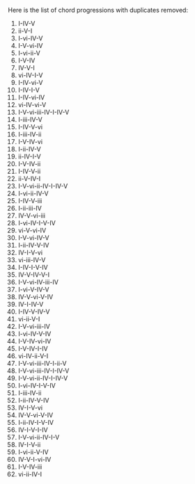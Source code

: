 Here is the list of chord progressions with duplicates removed:

1. I-IV-V
2. ii-V-I
3. I-vi-IV-V
4. I-V-vi-IV
5. I-vi-ii-V
6. I-V-IV
7. IV-V-I
8. vi-IV-I-V
9. I-IV-vi-V
10. I-IV-I-V
11. I-IV-vi-IV
12. vi-IV-vi-V
13. I-V-vi-iii-IV-I-IV-V
14. I-iii-IV-V
15. I-IV-V-vi
16. I-iii-IV-ii
17. I-V-IV-vi
18. I-ii-IV-V
19. ii-IV-I-V
20. I-V-IV-ii
21. I-IV-V-ii
22. ii-V-IV-I
23. I-V-vi-ii-IV-I-IV-V
24. I-vi-ii-IV-V
25. I-IV-V-iii
26. I-ii-iii-IV
27. IV-V-vi-iii
28. I-vi-IV-I-V-IV
29. vi-V-vi-IV
30. I-V-vi-IV-V
31. I-ii-IV-V-IV
32. IV-I-V-vi
33. vi-iii-IV-V
34. I-IV-I-V-IV
35. IV-V-IV-V-I
36. I-V-vi-IV-iii-IV
37. I-vi-V-IV-V
38. IV-V-vi-V-IV
39. IV-I-IV-V
40. I-IV-V-IV-V
41. vi-ii-V-I
42. I-V-vi-iii-IV
43. I-vi-IV-V-IV
44. I-V-IV-vi-IV
45. I-V-IV-I-IV
46. vi-IV-ii-V-I
47. I-V-vi-iii-IV-I-ii-V
48. I-V-vi-iii-IV-I-IV-V
49. I-V-vi-ii-IV-I-IV-V
50. I-vi-IV-I-V-IV
51. I-iii-IV-ii
52. I-ii-IV-V-IV
53. IV-I-V-vi
54. IV-V-vi-V-IV
55. I-ii-IV-I-V-IV
56. IV-I-V-I-IV
57. I-V-vi-ii-IV-I-V
58. IV-I-V-ii
59. I-vi-ii-V-IV
60. IV-V-I-vi-IV
61. I-V-IV-iii
62. vi-ii-IV-I